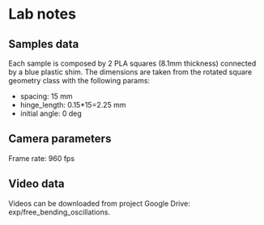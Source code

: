 # Lab notes

## Samples data

Each sample is composed by 2 PLA squares (8.1mm thickness) connected by a blue plastic shim.
The dimensions are taken from the rotated square geometry class with the following params:

- spacing: 15 mm
- hinge_length: 0.15\*15=2.25 mm
- initial angle: 0 deg

## Camera parameters

Frame rate: 960 fps

## Video data

Videos can be downloaded from project Google Drive: exp/free_bending_oscillations.
